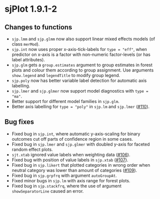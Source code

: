 # sjPlot 1.9.1-2

## Changes to functions

* `sjp.lmm`  and `sjp.glmm` now also support linear mixed effects models (of class `merMod`).
* `sjp.int` now uses proper x-axis-tick-labels for `type = "eff"`, when predictor on x-axis is a factor with non-numeric factor-levels (or has label attributes).
* `sjp.glm` gets a `group.estimates` argument to group estimates in forest plots and colour them according to group assignment. Use arguments `show.legend` and `legendTitle` to modify group legend.
* `sjp.poly` now has better variable label detection for automatic axis labelling.
* `sjp.lmer` and `sjp.glmer` now support model diagnostics with `type = "ma"`.
* Better support for different model families in `sjp.glm`.
* Better axis labelling for `type = "poly"` in `sjp.lm` and `sjp.lmer` ([#110](https://github.com/sjPlot/devel/issues/110)).


## Bug fixes

* Fixed bug in `sjp.int`, where automatic y-axis-scaling for binary outcomes cut off parts of confidence region in some cases.
* Fixed bug in `sjp.lmer` and `sjp.glmer` with doubled y-axis for faceted random effect plots.
* `sjt.xtab` ignored value labels when weighting data ([#106](https://github.com/sjPlot/devel/issues/106)).
* Fixed bug with position of value labels in `sjp.xtab` ([#107](https://github.com/sjPlot/devel/issues/107)).
* Fixed bug in `sjp.likert` that plotted categories in wrong order when neutral category was lower than amount of categories ([#109](https://github.com/sjPlot/devel/issues/109)).
* Fixed bug in `sjp.grpfrq` with argument `autoGroupAt`.
* Fixed minor bugs in `sjp.lm` with axis range for forest plots.
* Fixed bug in `sjp.stackfrq`, where the use of argument `showSeparatorLine` caused an error.
